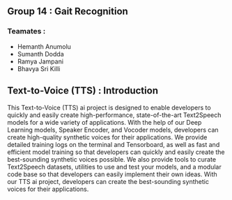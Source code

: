 ## Group 14 : Gait Recognition
### Teamates : 
- Hemanth Anumolu
- Sumanth Dodda
- Ramya Jampani
- Bhavya Sri Killi

## Text-to-Voice (TTS) :  Introduction
This Text-to-Voice (TTS) ai project is designed to enable developers to quickly and easily create high-performance, state-of-the-art Text2Speech models for a wide variety of applications. With the help of our Deep Learning models, Speaker Encoder, and Vocoder models, developers can create high-quality synthetic voices for their applications. We provide detailed training logs on the terminal and Tensorboard, as well as fast and efficient model training so that developers can quickly and easily create the best-sounding synthetic voices possible. We also provide tools to curate Text2Speech datasets, utilities to use and test your models, and a modular code base so that developers can easily implement their own ideas. With our TTS ai project, developers can create the best-sounding synthetic voices for their applications.


